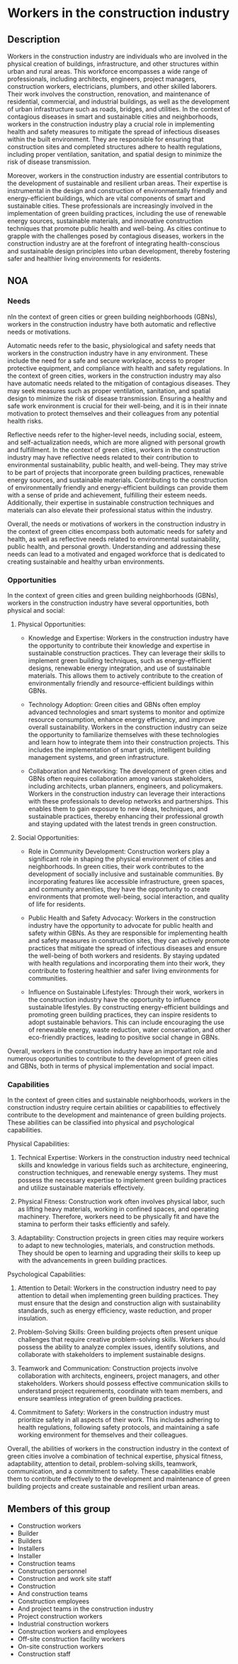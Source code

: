 # Workers in the construction industry

## Description

Workers in the construction industry are individuals who are involved in the physical creation of buildings, infrastructure, and other structures within urban and rural areas. This workforce encompasses a wide range of professionals, including architects, engineers, project managers, construction workers, electricians, plumbers, and other skilled laborers. Their work involves the construction, renovation, and maintenance of residential, commercial, and industrial buildings, as well as the development of urban infrastructure such as roads, bridges, and utilities. In the context of contagious diseases in smart and sustainable cities and neighborhoods, workers in the construction industry play a crucial role in implementing health and safety measures to mitigate the spread of infectious diseases within the built environment. They are responsible for ensuring that construction sites and completed structures adhere to health regulations, including proper ventilation, sanitation, and spatial design to minimize the risk of disease transmission.

Moreover, workers in the construction industry are essential contributors to the development of sustainable and resilient urban areas. Their expertise is instrumental in the design and construction of environmentally friendly and energy-efficient buildings, which are vital components of smart and sustainable cities. These professionals are increasingly involved in the implementation of green building practices, including the use of renewable energy sources, sustainable materials, and innovative construction techniques that promote public health and well-being. As cities continue to grapple with the challenges posed by contagious diseases, workers in the construction industry are at the forefront of integrating health-conscious and sustainable design principles into urban development, thereby fostering safer and healthier living environments for residents.

## NOA

### Needs

nIn the context of green cities or green building neighborhoods (GBNs), workers in the construction industry have both automatic and reflective needs or motivations.

Automatic needs refer to the basic, physiological and safety needs that workers in the construction industry have in any environment. These include the need for a safe and secure workplace, access to proper protective equipment, and compliance with health and safety regulations. In the context of green cities, workers in the construction industry may also have automatic needs related to the mitigation of contagious diseases. They may seek measures such as proper ventilation, sanitation, and spatial design to minimize the risk of disease transmission. Ensuring a healthy and safe work environment is crucial for their well-being, and it is in their innate motivation to protect themselves and their colleagues from any potential health risks.

Reflective needs refer to the higher-level needs, including social, esteem, and self-actualization needs, which are more aligned with personal growth and fulfillment. In the context of green cities, workers in the construction industry may have reflective needs related to their contribution to environmental sustainability, public health, and well-being. They may strive to be part of projects that incorporate green building practices, renewable energy sources, and sustainable materials. Contributing to the construction of environmentally friendly and energy-efficient buildings can provide them with a sense of pride and achievement, fulfilling their esteem needs. Additionally, their expertise in sustainable construction techniques and materials can also elevate their professional status within the industry.

Overall, the needs or motivations of workers in the construction industry in the context of green cities encompass both automatic needs for safety and health, as well as reflective needs related to environmental sustainability, public health, and personal growth. Understanding and addressing these needs can lead to a motivated and engaged workforce that is dedicated to creating sustainable and healthy urban environments.

### Opportunities

In the context of green cities and green building neighborhoods (GBNs), workers in the construction industry have several opportunities, both physical and social:

1. Physical Opportunities:
   - Knowledge and Expertise: Workers in the construction industry have the opportunity to contribute their knowledge and expertise in sustainable construction practices. They can leverage their skills to implement green building techniques, such as energy-efficient designs, renewable energy integration, and use of sustainable materials. This allows them to actively contribute to the creation of environmentally friendly and resource-efficient buildings within GBNs.
   
   - Technology Adoption: Green cities and GBNs often employ advanced technologies and smart systems to monitor and optimize resource consumption, enhance energy efficiency, and improve overall sustainability. Workers in the construction industry can seize the opportunity to familiarize themselves with these technologies and learn how to integrate them into their construction projects. This includes the implementation of smart grids, intelligent building management systems, and green infrastructure.
   
   - Collaboration and Networking: The development of green cities and GBNs often requires collaboration among various stakeholders, including architects, urban planners, engineers, and policymakers. Workers in the construction industry can leverage their interactions with these professionals to develop networks and partnerships. This enables them to gain exposure to new ideas, techniques, and sustainable practices, thereby enhancing their professional growth and staying updated with the latest trends in green construction.

2. Social Opportunities:
   - Role in Community Development: Construction workers play a significant role in shaping the physical environment of cities and neighborhoods. In green cities, their work contributes to the development of socially inclusive and sustainable communities. By incorporating features like accessible infrastructure, green spaces, and community amenities, they have the opportunity to create environments that promote well-being, social interaction, and quality of life for residents.
   
   - Public Health and Safety Advocacy: Workers in the construction industry have the opportunity to advocate for public health and safety within GBNs. As they are responsible for implementing health and safety measures in construction sites, they can actively promote practices that mitigate the spread of infectious diseases and ensure the well-being of both workers and residents. By staying updated with health regulations and incorporating them into their work, they contribute to fostering healthier and safer living environments for communities.
   
   - Influence on Sustainable Lifestyles: Through their work, workers in the construction industry have the opportunity to influence sustainable lifestyles. By constructing energy-efficient buildings and promoting green building practices, they can inspire residents to adopt sustainable behaviors. This can include encouraging the use of renewable energy, waste reduction, water conservation, and other eco-friendly practices, leading to positive social change in GBNs.

Overall, workers in the construction industry have an important role and numerous opportunities to contribute to the development of green cities and GBNs, both in terms of physical implementation and social impact.

### Capabilities

In the context of green cities and sustainable neighborhoods, workers in the construction industry require certain abilities or capabilities to effectively contribute to the development and maintenance of green building projects. These abilities can be classified into physical and psychological capabilities.

Physical Capabilities:
1. Technical Expertise: Workers in the construction industry need technical skills and knowledge in various fields such as architecture, engineering, construction techniques, and renewable energy systems. They must possess the necessary expertise to implement green building practices and utilize sustainable materials effectively.

2. Physical Fitness: Construction work often involves physical labor, such as lifting heavy materials, working in confined spaces, and operating machinery. Therefore, workers need to be physically fit and have the stamina to perform their tasks efficiently and safely.

3. Adaptability: Construction projects in green cities may require workers to adapt to new technologies, materials, and construction methods. They should be open to learning and upgrading their skills to keep up with the advancements in green building practices.

Psychological Capabilities:
1. Attention to Detail: Workers in the construction industry need to pay attention to detail when implementing green building practices. They must ensure that the design and construction align with sustainability standards, such as energy efficiency, waste reduction, and proper insulation.

2. Problem-Solving Skills: Green building projects often present unique challenges that require creative problem-solving skills. Workers should possess the ability to analyze complex issues, identify solutions, and collaborate with stakeholders to implement sustainable designs.

3. Teamwork and Communication: Construction projects involve collaboration with architects, engineers, project managers, and other stakeholders. Workers should possess effective communication skills to understand project requirements, coordinate with team members, and ensure seamless integration of green building practices.

4. Commitment to Safety: Workers in the construction industry must prioritize safety in all aspects of their work. This includes adhering to health regulations, following safety protocols, and maintaining a safe working environment for themselves and their colleagues.

Overall, the abilities of workers in the construction industry in the context of green cities involve a combination of technical expertise, physical fitness, adaptability, attention to detail, problem-solving skills, teamwork, communication, and a commitment to safety. These capabilities enable them to contribute effectively to the development and maintenance of green building projects and create sustainable and resilient urban areas.

## Members of this group

* Construction workers
* Builder
* Builders
* Installers
* Installer
* Construction teams
* Construction personnel
* Construction and work site staff
* Construction
* And construction teams
* Construction employees
* And project teams in the construction industry
* Project construction workers
* Industrial construction workers
* Construction workers and employees
* Off-site construction facility workers
* On-site construction workers
* Construction staff